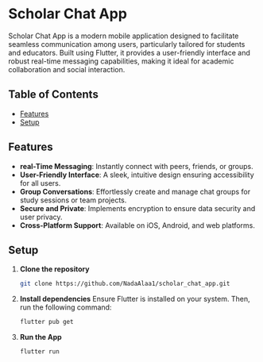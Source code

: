 # Scholar Chat App 

Scholar Chat App is a modern mobile application designed to facilitate seamless communication among users, particularly tailored for students and educators. Built using Flutter, it provides a user-friendly interface and robust real-time messaging capabilities, making it ideal for academic collaboration and social interaction.

## Table of Contents

- [Features](#features)
- [Setup](#setup)

## Features

- **real-Time Messaging**: Instantly connect with peers, friends, or groups.
- **User-Friendly Interface**: A sleek, intuitive design ensuring accessibility for all users.
- **Group Conversations**: Effortlessly create and manage chat groups for study sessions or team projects.
- **Secure and Private**: Implements encryption to ensure data security and user privacy.
- **Cross-Platform Support**: Available on iOS, Android, and web platforms.

## Setup

1. **Clone the repository**
   ```bash
   git clone https://github.com/NadaAlaa1/scholar_chat_app.git

2. **Install dependencies** Ensure Flutter is installed on your system. Then, run the following command:
   ```bash
   flutter pub get

3. **Run the App**
   ```bash
   flutter run


